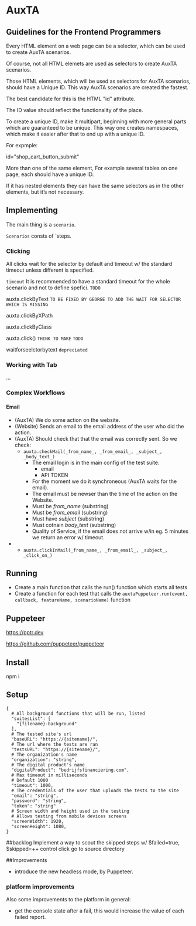 # AuxTA

## Guidelines for the Frontend Programmers

Every HTML element on a web page can be a selector, which can be used to create AuxTA scenarios.

Of course, not all HTML elemets are used as selectors to create AuxTA scenarios.

Those HTML elements, which will be used as selectors for AuxTA scenarios, should have a Unique ID. This way AuxTA scenarios are created the fastest.

The best candidate for this is the HTML "id" attribute.

The ID value should reflect the functionality of the place.

To create a unique ID, make it multipart, beginning with more general parts which are guaranteed to be unique. This way one creates namespaces, which make it easier after that to end up with a unique ID.

For expmple:

id="shop_cart_button_submit"

More than one of the same element, For example several tables on one page, each should have a unique ID.

If it has nested elements they can have the same selectors as in the other elements, but it’s not necessary.

## Implementing

The main thing is a `scenario`.

`Scenarios` consts of `steps.

### Clicking

All clicks wait for the selector by default and timeout w/ the standard timeout unless different is specified.

`timeout` It is recommended to have a standard timeout for the whole scenario and not to define spefici. `TODO`

auxta.clickByText `TO BE FIXED BY GEORGE TO ADD THE WAIT FOR SELECTOR WHICH IS MISSING`

auxta.clickByXPath

auxta.clickByClass

auxta.click() `THINK TO MAKE` `TODO`

waitforseelctorbytext `depreciated`

### Working with Tab

...

### Complex Workflows

#### Email

* (AuxTA) We do some action on the website.
* (Website) Sends an email to the email address of the user who did the action.
* (AuxTA) Should check that that the email was correctly sent. So we check:
    * `auxta.checkMail(_from_name_, _from_email_, _subject_, _body_text_)`
        * The email login is in the main config of the test suite.
            * email
            * API TOKEN
        * For the moment we do it synchroneous (AuxTA waits for the email).
        * The email must be newser than the time of the action on the Website.
        * Must be _from_name_ (substring)
        * Must be _from_email_ (substring)
        * Must have _subject_ (substring)
        * Must cotnain _body_text_ (substring)
        * Quality of Service, if the email does not arrive w/in eg. 5 minutes we return an error w/ timeout.
*
    * `auxta.clickInMail(_from_name_, _from_email_, _subject_, _click_on_)`

## Running

* Create a main function that calls the run() function which starts all tests
* Create a function for each test that calls the `auxtaPuppeteer.run(event, callback, featureName, scenarioName)`
  function

## Puppeteer

https://pptr.dev

https://github.com/puppeteer/puppeteer

## Install

npm i

## Setup

```
{
  # All background functions that will be run, listed
  "suitesList": [
    "{filename}-background"
  ],
  # The tested site's url
  "baseURL": "https://{sitename}/",
  # The url where the tests are ran
  "testsURL": "https://{sitename}/",
  # The organization's name
  "organization": "string",
  # The digital product's name
  "digitalProduct": "bedrijfsfinanciering.com",
  # Max timeout in milliseconds
  # Default 1000
  "timeout": 1000,
  # The credentials of the user that uploads the tests to the site
  "email": "string",
  "password": "string",
  "token": "string"
  # Screen width and height used in the testing
  # Allows testing from mobile devices screens
  "screenWidth": 1920,
  "screenHeight": 1080,
}

```

##backlog
Implement a way to scout the skipped steps w/ $failed=true, $skipped=++
control click go to source directory

##Improvements

* introduce the new headless mode, by Puppeteer.

### platform improvements

Also some improvements to the platform in general:

* get the console state after a fail, this would increase the value of each failed report.
